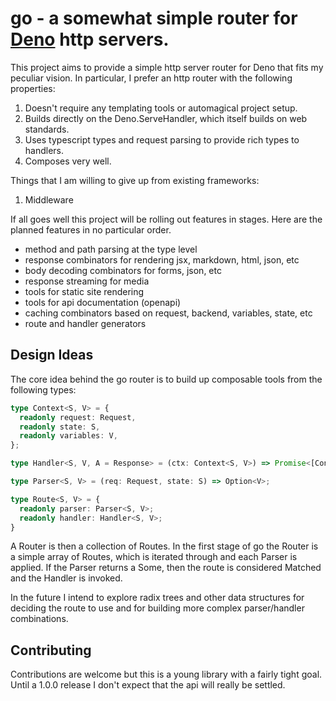 # go - a somewhat simple router for [Deno](https://deno.land) http servers.

This project aims to provide a simple http server router for Deno that fits my
peculiar vision. In particular, I prefer an http router with the following
properties:

1. Doesn't require any templating tools or automagical project setup.
2. Builds directly on the Deno.ServeHandler, which itself builds on web
   standards.
3. Uses typescript types and request parsing to provide rich types to handlers.
4. Composes very well.

Things that I am willing to give up from existing frameworks:

1. Middleware

If all goes well this project will be rolling out features in stages. Here are
the planned features in no particular order.

* method and path parsing at the type level
* response combinators for rendering jsx, markdown, html, json, etc
* body decoding combinators for forms, json, etc
* response streaming for media
* tools for static site rendering
* tools for api documentation (openapi)
* caching combinators based on request, backend, variables, state, etc
* route and handler generators

## Design Ideas

The core idea behind the go router is to build up composable tools from the
following types:

```ts
type Context<S, V> = {
  readonly request: Request,
  readonly state: S,
  readonly variables: V,
};

type Handler<S, V, A = Response> = (ctx: Context<S, V>) => Promise<[Context<S, V>, A]>;

type Parser<S, V> = (req: Request, state: S) => Option<V>;

type Route<S, V> = {
  readonly parser: Parser<S, V>;
  readonly handler: Handler<S, V>;
}
```

A Router is then a collection of Routes. In the first stage of go the Router is
a simple array of Routes, which is iterated through and each Parser is applied.
If the Parser returns a Some, then the route is considered Matched and the
Handler is invoked.

In the future I intend to explore radix trees and other data structures for
deciding the route to use and for building more complex parser/handler
combinations.

## Contributing

Contributions are welcome but this is a young library with a fairly tight goal.
Until a 1.0.0 release I don't expect that the api will really be settled.
